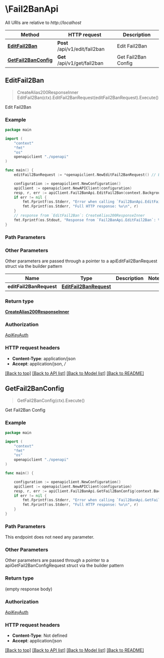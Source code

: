 # \Fail2BanApi

All URIs are relative to *http://localhost*

Method | HTTP request | Description
------------- | ------------- | -------------
[**EditFail2Ban**](Fail2BanApi.md#EditFail2Ban) | **Post** /api/v1/edit/fail2ban | Edit Fail2Ban
[**GetFail2BanConfig**](Fail2BanApi.md#GetFail2BanConfig) | **Get** /api/v1/get/fail2ban | Get Fail2Ban Config



## EditFail2Ban

> CreateAlias200ResponseInner EditFail2Ban(ctx).EditFail2BanRequest(editFail2BanRequest).Execute()

Edit Fail2Ban



### Example

```go
package main

import (
    "context"
    "fmt"
    "os"
    openapiclient "./openapi"
)

func main() {
    editFail2BanRequest := *openapiclient.NewEditFail2BanRequest() // EditFail2BanRequest |  (optional)

    configuration := openapiclient.NewConfiguration()
    apiClient := openapiclient.NewAPIClient(configuration)
    resp, r, err := apiClient.Fail2BanApi.EditFail2Ban(context.Background()).EditFail2BanRequest(editFail2BanRequest).Execute()
    if err != nil {
        fmt.Fprintf(os.Stderr, "Error when calling `Fail2BanApi.EditFail2Ban``: %v\n", err)
        fmt.Fprintf(os.Stderr, "Full HTTP response: %v\n", r)
    }
    // response from `EditFail2Ban`: CreateAlias200ResponseInner
    fmt.Fprintf(os.Stdout, "Response from `Fail2BanApi.EditFail2Ban`: %v\n", resp)
}
```

### Path Parameters



### Other Parameters

Other parameters are passed through a pointer to a apiEditFail2BanRequest struct via the builder pattern


Name | Type | Description  | Notes
------------- | ------------- | ------------- | -------------
 **editFail2BanRequest** | [**EditFail2BanRequest**](EditFail2BanRequest.md) |  | 

### Return type

[**CreateAlias200ResponseInner**](CreateAlias200ResponseInner.md)

### Authorization

[ApiKeyAuth](../README.md#ApiKeyAuth)

### HTTP request headers

- **Content-Type**: application/json
- **Accept**: application/json, */*

[[Back to top]](#) [[Back to API list]](../README.md#documentation-for-api-endpoints)
[[Back to Model list]](../README.md#documentation-for-models)
[[Back to README]](../README.md)


## GetFail2BanConfig

> GetFail2BanConfig(ctx).Execute()

Get Fail2Ban Config



### Example

```go
package main

import (
    "context"
    "fmt"
    "os"
    openapiclient "./openapi"
)

func main() {

    configuration := openapiclient.NewConfiguration()
    apiClient := openapiclient.NewAPIClient(configuration)
    resp, r, err := apiClient.Fail2BanApi.GetFail2BanConfig(context.Background()).Execute()
    if err != nil {
        fmt.Fprintf(os.Stderr, "Error when calling `Fail2BanApi.GetFail2BanConfig``: %v\n", err)
        fmt.Fprintf(os.Stderr, "Full HTTP response: %v\n", r)
    }
}
```

### Path Parameters

This endpoint does not need any parameter.

### Other Parameters

Other parameters are passed through a pointer to a apiGetFail2BanConfigRequest struct via the builder pattern


### Return type

 (empty response body)

### Authorization

[ApiKeyAuth](../README.md#ApiKeyAuth)

### HTTP request headers

- **Content-Type**: Not defined
- **Accept**: application/json

[[Back to top]](#) [[Back to API list]](../README.md#documentation-for-api-endpoints)
[[Back to Model list]](../README.md#documentation-for-models)
[[Back to README]](../README.md)

